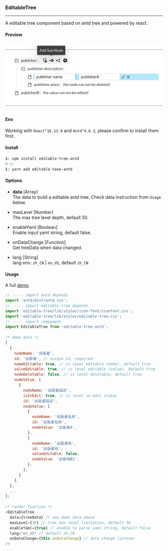 ### EditableTree
--------------
A editable tree component based on antd tree and powered by react.

#### Preview
![EditableTree](https://raw.githubusercontent.com/nojsja/react-nojsja/master/components/EditableTree/resources/EditableTree.png)

#### Env
Working with `React^16.13.0` and `Antd^4.6.3`, please confirm to install them first.

#### Install
```sh
$: npm install editable-tree-antd
# or
$: yarn add editable-teee-antd
```
#### Options

* __data__ [Array]  
The data to build a editable antd tree, Check data instruction from `Usage` below.

* maxLevel [Number]  
The max tree level depth, default 50.

* enableYaml [Boolean]  
Enable input yaml string, default false.

* onDataChange [Function]  
Get treeData when data changed.

* lang [String]  
lang env: `zh_CN` | `en_US`, default `zh_CN`


#### Usage
A full [demo](https://github.com/nojsja/react-nojsja)

```js
// ----- import antd depends
import 'antd/dist/antd.css';
// ----- import editable-tree depends
import 'editable-tree/lib/styles/icon-font/iconfont.css';
import 'editable-tree/lib/styles/editable-tree.css';
// ----- import component
import EditableTree from 'editable-tree-antd';

/* demo data */
[
  {
    nodeName: '出版者',
    id: '出版者', // unique id, required
    nameEditable: true, // is level editable (name), default true
    valueEditable: true, // is level editable (value), default true
    nodeDeletable: false, // is level deletable, default true
    nodeValue: [
      {
        nodeName: '出版者描述',
        isInEdit: true, // is level in edit status
        id: '出版者描述',
        nodeValue: [
          {
            nodeName: '出版者名称',
            id: '出版者名称',
            nodeValue: '出版者A',
          },
          {
            nodeName: '出版者地',
            id: '出版者地',
            valueEditable: false,
            nodeValue: '出版地B1',
          },
        ],
      }
    ],
  },
  ...
];

/* render function */
<EditableTree
  data={treeData} // see demo data above
  maxLevel={10} // tree max level limitation, default 50
  enableYaml={true} // enable to parse yaml string, default false
  lang="en_US" // default zh_CN
  onDataChange={this.onDataChange} // data change listener
/>
```